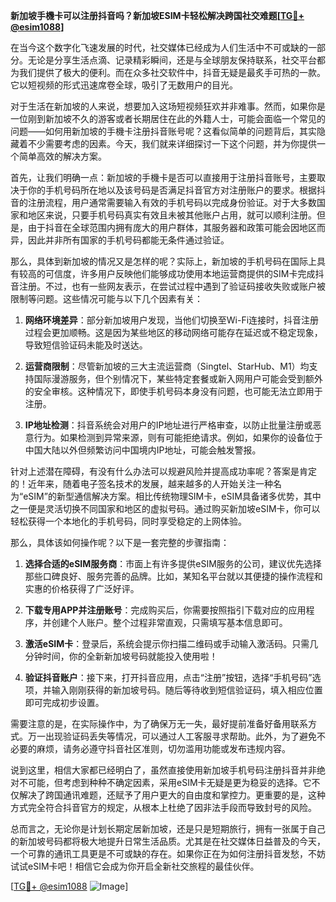 **新加坡手機卡可以注册抖音吗？新加坡ESIM卡轻松解决跨国社交难题[[TG💪+ @esim1088](https://t.me/s/esim1088)]**

在当今这个数字化飞速发展的时代，社交媒体已经成为人们生活中不可或缺的一部分。无论是分享生活点滴、记录精彩瞬间，还是与全球朋友保持联系，社交平台都为我们提供了极大的便利。而在众多社交软件中，抖音无疑是最炙手可热的一款。它以短视频的形式迅速席卷全球，吸引了无数用户的目光。

对于生活在新加坡的人来说，想要加入这场短视频狂欢并非难事。然而，如果你是一位刚到新加坡不久的游客或者长期居住在此的外籍人士，可能会面临一个常见的问题——如何用新加坡的手機卡注册抖音账号呢？这看似简单的问题背后，其实隐藏着不少需要考虑的因素。今天，我们就来详细探讨一下这个问题，并为你提供一个简单高效的解决方案。

首先，让我们明确一点：新加坡的手機卡是否可以直接用于注册抖音账号，主要取决于你的手机号码所在地以及该号码是否满足抖音官方对注册账户的要求。根据抖音的注册流程，用户通常需要输入有效的手机号码以完成身份验证。对于大多数国家和地区来说，只要手机号码真实有效且未被其他账户占用，就可以顺利注册。但是，由于抖音在全球范围内拥有庞大的用户群体，其服务器和政策可能会因地区而异，因此并非所有国家的手机号码都能无条件通过验证。

那么，具体到新加坡的情况又是怎样的呢？实际上，新加坡的手机号码在国际上具有较高的可信度，许多用户反映他们能够成功使用本地运营商提供的SIM卡完成抖音注册。不过，也有一些网友表示，在尝试过程中遇到了验证码接收失败或账户被限制等问题。这些情况可能与以下几个因素有关：

1. **网络环境差异**：部分新加坡用户发现，当他们切换至Wi-Fi连接时，抖音注册过程会更加顺畅。这是因为某些地区的移动网络可能存在延迟或不稳定现象，导致短信验证码未能及时送达。
   
2. **运营商限制**：尽管新加坡的三大主流运营商（Singtel、StarHub、M1）均支持国际漫游服务，但个别情况下，某些特定套餐或新入网用户可能会受到额外的安全审核。这种情况下，即使手机号码本身没有问题，也可能无法立即用于注册。
   
3. **IP地址检测**：抖音系统会对用户的IP地址进行严格审查，以防止批量注册或恶意行为。如果检测到异常来源，则有可能拒绝请求。例如，如果你的设备位于中国大陆以外但频繁访问中国境内IP地址，可能会触发警报。

针对上述潜在障碍，有没有什么办法可以规避风险并提高成功率呢？答案是肯定的！近年来，随着电子签名技术的发展，越来越多的人开始关注一种名为“eSIM”的新型通信解决方案。相比传统物理SIM卡，eSIM具备诸多优势，其中之一便是灵活切换不同国家和地区的虚拟号码。通过购买新加坡eSIM卡，你可以轻松获得一个本地化的手机号码，同时享受稳定的上网体验。

那么，具体该如何操作呢？以下是一套完整的步骤指南：

1. **选择合适的eSIM服务商**：市面上有许多提供eSIM服务的公司，建议优先选择那些口碑良好、服务完善的品牌。比如，某知名平台就以其便捷的操作流程和实惠的价格获得了广泛好评。
   
2. **下载专用APP并注册账号**：完成购买后，你需要按照指引下载对应的应用程序，并创建个人账户。整个过程非常直观，只需填写基本信息即可。
   
3. **激活eSIM卡**：登录后，系统会提示你扫描二维码或手动输入激活码。只需几分钟时间，你的全新新加坡号码就能投入使用啦！

4. **验证抖音账户**：接下来，打开抖音应用，点击“注册”按钮，选择“手机号码”选项，并输入刚刚获得的新加坡号码。随后等待收到短信验证码，填入相应位置即可完成初步设置。

需要注意的是，在实际操作中，为了确保万无一失，最好提前准备好备用联系方式。万一出现验证码丢失等情况，可以通过人工客服寻求帮助。此外，为了避免不必要的麻烦，请务必遵守抖音社区准则，切勿滥用功能或发布违规内容。

说到这里，相信大家都已经明白了，虽然直接使用新加坡手机号码注册抖音并非绝对不可能，但考虑到种种不确定因素，采用eSIM卡无疑是更为稳妥的选择。它不仅解决了跨国通讯难题，还赋予了用户更大的自由度和掌控力。更重要的是，这种方式完全符合抖音官方的规定，从根本上杜绝了因非法手段而导致封号的风险。

总而言之，无论你是计划长期定居新加坡，还是只是短期旅行，拥有一张属于自己的新加坡号码都将极大地提升日常生活品质。尤其是在社交媒体日益普及的今天，一个可靠的通讯工具更是不可或缺的存在。如果你正在为如何注册抖音发愁，不妨试试eSIM卡吧！相信它会成为你开启全新社交旅程的最佳伙伴。

[[TG💪+ @esim1088](https://t.me/s/esim1088) ![Image](https://i.postimg.cc/4NQfJmqS/Snipaste-2025-05-13-00-14-12.png)]